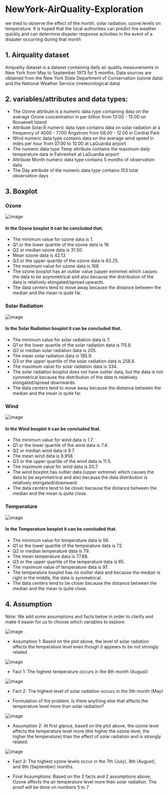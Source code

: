 # NewYork-AirQuality-Exploration
we tried to observe the effect of the month, solar radiation, ozone levels on temperature. It is hoped that the local authorities can predict the weather quickly and can determine disaster response activities in the event of a disaster occurring during that month

## 1. Airquality dataset 
Airquality dataset is a dataset containing daily air quality measurements in New York from May to September 1973 for 5 months. Data sources are obtained from the New York State Department of Conservation (ozone data) and the National Weather Service (meteorological data)

## 2. variables/attributes and data types:
* The Ozone attribute is a numeric data type containing data on the average Ozone concentration in per billion from 13:00 - 15:00 on Roosevelt Island
* Attribute Solar.R numeric data type contains data on solar radiation at a frequency of 4000 - 7700 Angstrom from 08.00 - 12.00 in Central Park
* Wind numeric data type contains data on the average wind speed in miles per hour from 07.00 to 10.00 at LaGuardia airport
* The numeric data type Temp attribute contains the maximum daily temperature data in Fahrenheit at LaGuardia airport
* Attribute Month numeric data type contains 5 months of observation data
* The Day attribute of the numeric data type contains 153 total observation days

## 3. Boxplot
### Ozone
![image](https://user-images.githubusercontent.com/68942070/175799472-65a31da2-97ed-4f6a-942b-73e49afcb719.png)
#### In the Ozone boxplot it can be concluded that.
* The minimum value for ozone data is 1.
* Q1 or the lower quartile of the ozone data is 18.
* Q2 or median ozone data is 31.50.
* Mean ozone data is 42.13.
* Q3 or the upper quartile of the ozone data is 63.25.
* The maximum value for ozone data is 168.
* The ozone boxplot has an outlier value (upper extreme) which causes the data to be asymmetrical and also because the distribution of the data is relatively elongated/spread upwards.
* The data centers tend to move away because the distance between the median and the mean is quite far.

### Solar Radiation
![image](https://user-images.githubusercontent.com/68942070/175799473-c1911159-ab8f-40f6-87c9-e503cad91dee.png)
#### In the Solar Radiation boxplot it can be concluded that.
* The minimum value for solar radiation data is 7.
* Q1 or the lower quartile of the solar radiation data is 115.8.
* Q2 or median solar radiation data is 205.
* The mean solar radiation data is 185.9.
* Q3 or the upper quartile of the solar radiation data is 258.8.
* The maximum value for solar radiation data is 334.
* The solar radiation boxplot does not have outlier data, but the data is not symmetrical because the distribution of the data is relatively elongated/spread downwards.
* The data centers tend to move away because the distance between the median and the mean is quite far.

### Wind
![image](https://user-images.githubusercontent.com/68942070/175799476-d90c61d2-1546-475c-ba3f-6439a1da177c.png)
#### In the Wind boxplot it can be concluded that.
* The minimum value for wind data is 1.7.
* Q1 or the lower quartile of the wind data is 7.4.
* Q2 or median wind data is 9.7.
* The mean wind data is 9,958.
* Q3 or the upper quartile of the wind data is 11.5.
* The maximum value for wind data is 20.7.
* The wind boxplot has outlier data (upper extreme) which causes the data to be asymmetrical and also because the data distribution is relatively elongated/downward.
* The data centers tend to be closer because the distance between the median and the mean is quite close.

### Temperature
![image](https://user-images.githubusercontent.com/68942070/175799480-2f474cf8-fca5-49f1-a668-fb2e537b428e.png)
#### In the Temperature boxplot it can be concluded that.
* The minimum value for temperature data is 56.
* Q1 or the lower quartile of the temperature data is 72.
* Q2 or median temperature data is 79.
* The mean temperature data is 77.88.
* Q3 or the upper quartile of the temperature data is 85.
* The maximum value of temperature data is 97.
* The temperature boxplot has no outlier data and because the median is right in the middle, the data is symmetrical.
* The data centers tend to be closer because the distance between the median and the mean is quite close.

## 4. Assumption
Note: We add some assumptions and facts below in order to clarify and make it easier for us to choose which variables to explore

![image](https://user-images.githubusercontent.com/68942070/175806457-ea9378a5-fe44-4628-b3a8-d54f542bb6ee.png)
* Assumption 1:
  Based on the plot above, the level of solar radiation affects the temperature level even though it appears to be not strongly related
  
![image](https://user-images.githubusercontent.com/68942070/175806449-6ab21db7-d62a-4ee5-af7b-478715dcd829.png)
* Fact 1:
  The highest temperature occurs in the 8th month (August)
  
![image](https://user-images.githubusercontent.com/68942070/175806439-4ae8965f-b703-4d5a-83a9-632f9ae07e0a.png)
* Fact 2:
  The highest level of solar radiation occurs in the 5th month (May)

* Formulation of the problem:
  Is there anything else that affects the temperature level more than solar radiation?
  
![image](https://user-images.githubusercontent.com/68942070/175806432-cd4d24d4-9de7-4e23-a221-08b77bd70c5c.png)
* Assumption 2:
  At first glance, based on the plot above, the ozone level affects the temperature level more (the higher the ozone level, the higher the temperature) than the effect   of solar radiation and is strongly related.

![image](https://user-images.githubusercontent.com/68942070/175806428-72b91041-9fa1-4c38-99d0-5ef6f35474d2.png)
* Fact 3:
  The highest ozone levels occur in the 7th (July), 8th (August), and 9th (September) months.

* Final Assumptions:
  Based on the 3 facts and 2 assumptions above, Ozone affects the air temperature level more than solar radiation. The proof will be done on numbers 5 to 7
